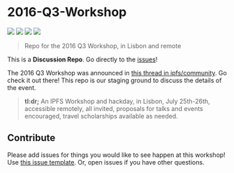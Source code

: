 # 2016-Q3-Workshop

[![](https://img.shields.io/badge/made%20by-Protocol%20Labs-blue.svg?style=flat-square)](http://ipn.io)
[![](https://img.shields.io/badge/project-IPFS-blue.svg?style=flat-square)](http://ipfs.io/)
[![](https://img.shields.io/badge/freenode-%23ipfs-blue.svg?style=flat-square)](http://webchat.freenode.net/?channels=%23ipfs)
[![](https://img.shields.io/badge/discussion_repo-go_to_issues-brightgreen.svg?style=flat-square)](https://github.com/ipfs/apps/issues)

> Repo for the 2016 Q3 Workshop, in Lisbon and remote

This is a **Discussion Repo**. Go directly to the [issues](//github.com/ipfs/2016-Q3-Workshop/issues)!

The 2016 Q3 Workshop was announced in [this thread in ipfs/community](https://github.com/ipfs/community/issues/142). Go check it out there! This repo is our staging ground to discuss the details of the event.

> **tl:dr;** An IPFS Workshop and hackday, in Lisbon, July 25th-26th, accessible remotely, all invited, proposals for talks and events encouraged, travel scholarships available as needed.

## Contribute

Please add issues for things you would like to see happen at this workshop! Use [this issue template](https://github.com/ipfs/2016-Q3-Workshop/issues/3). Or, open issues if you have other questions.
